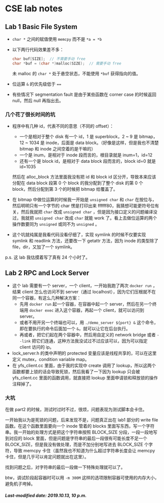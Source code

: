 # CSE lab notes

## Lab 1 Basic File System

+ `char *` 之间的赋值使用 `memcpy` 而不是 `*a = *b`

+ 以下两行代码效果差不多：

  ```c++
  char buf[SIZE];  // 不需要手动 free
  char *buf = (char *)malloc(SIZE);  // 需要手动 free
  ```

  未 malloc 的 `char *` 处于悬空状态，不能使用 `*buf` 获得指向的值。

+ 位运算 `&` 的优先级低于 `==` 

+ 有些情况下 segmentation fault 是由于某些函数在 corner case 的时候返回 null，然后 null 再指出去。

### 几个花了很长时间的坑

+ 程序中有几种 id，代表不同的意思（不同的 offset）：

  + 一个是相对于整个 disk 有一个 id，1 是 superblock，2 ~ 9 是 bitmap，12 ~ 1034 是 inode，后面是 data block。（好像是这样，但是我也不清楚 bitmap 和 inode 之间空着的是干嘛的）
  + 一个是 inum，是相对于 inode 段而言的，根目录就是 inum=1，id=12
  + 还有一个是 block id，是相对于 data block 段而言的，block id=0 就是 id=1035

  然后在 alloc_block 方法里面我没有把 id 和 block id 区分开，导致本来应该分配在 data block 段第 0 个 block 的我分配到了整个 disk 的第 0 个 block，然后分配到第 3 个的时候把 bitmap 给覆盖了。

+ 在 bitmap 中做位运算的时候我一开始是 `unsigned char` 和 `char` 在按位与，然后明明只有一个字节的 char 愣是打印出来 ffffff80，我猜想可能更符号位有关，然后我就把 `char` 改成 `unsigned char` ，但是因为接口定义的问题编译没过，我就把 `unsigned char` 改成 `char` 就能 work 了。看上去做位运算的两个操作数要同为 `unsigned` 或同不为 `unsigned` 。

+ 这个坑就纯属是我看代码没看仔细了，实现 symlink 的时候不仅要实现 symlink 和 readlink 方法，还要改一下 getattr 方法，因为 inode 的类型除了 file，dir，又加了一个 symlink。

p.s. 这 lab 我估摸着写了真有 24 个小时了。

## Lab 2 RPC and Lock Server

+ 这个 lab 需要有一个 server，一个 client，一开始我跑了两次 `docker run` ，结果 client 怎么也访问不到 server（通过 localhost），因为它们压根就不在同一个容器，有这么几种解决方案：
  + 先用 `docker run` 起一个容器，在容器中起一个 server，然后在另一个终端用 `docker exec` 进入这个容器，再起一个 client，就可以访问到 server。
  + 或者不用开另一个终端也可以，用 `./demo_server ${port} &` 这个命令，即在要执行的命令后面加一个 `&`，就可以让它在后台执行。
  + 再或者，把它们起在两个容器中，然后用自定义的 network bridge 或者 `--link` 把它们连通，这种方法我没试过不过应该可以，因为可以指定 client 访问的 ip。
+ lock_server.h 的类中声明的 protected 变量应该是线程共享的，可以在这里定义 mutex，condition variable map。
+ 在 yfs_client.cc 里面，由于我的实现中 create 调用了 lookup，所以这两个函数都要上锁的话会导致死锁，然后我看了一下因为 lookup 只会被 yfs_client.cc 里面的函数调用，就直接把 lookup 里面申请锁和释放锁的操作注释掉了。

### 大坑

在做 part2 的时候，测试时过时不过，很烦，问题表现为测试脚本会卡住。

一开始我以为是死锁的问题，后来发现不是，问题真正出在 lab1 部分的 write file 函数。在这个函数里面要向一个 inode 管着的 blocks 里面写东西，写一个字符串。我一开始的处理方式是把这个字符串按照 BLOCK_SIZE 分段，一段一段地写到对应的 block 里面，但是问题是字符串的最后一段很有可能长度不足一个 BLOCK_SIZE，但是我没有做处理，而是不加分别地写进去 BLOCK_SIZE 个字符，导致 memcpy 卡住（虽然我也不知道为什么超过字符串长度会让 memcpy 卡住，但是几乎可以肯定问题就出在这里）。

找到问题之后，对字符串的最后一段做一下特殊处理就可以了。

btw，调试阶段起容器时可以用 `-m 300M` 这样的选项限制容器可使用的内存大小，避免机子垮掉。

##### Last-modified date: 2019.10.13, 10 p.m.

